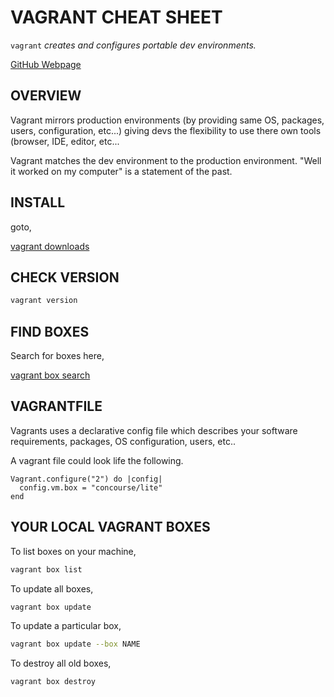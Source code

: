# VAGRANT CHEAT SHEET

`vagrant` _creates and configures portable dev environments._

[GitHub Webpage](https://jeffdecola.github.io/my-cheat-sheets/)

## OVERVIEW

Vagrant mirrors production environments (by providing same OS,
packages, users, configuration, etc...) giving devs the
flexibility to use there own tools (browser, IDE, editor, etc...

Vagrant matches the dev environment to the production environment.
"Well it worked on my computer" is a statement of the past.

## INSTALL

goto,

[vagrant downloads](https://www.vagrantup.com/downloads.html)

## CHECK VERSION

```bash
vagrant version
```

## FIND BOXES

Search for boxes here,

[vagrant box search](https://app.vagrantup.com/boxes/search)

## VAGRANTFILE

Vagrants uses a declarative config file which describes your
software requirements, packages, OS configuration, users, etc..

A vagrant file could look life the following.

```code
Vagrant.configure("2") do |config|
  config.vm.box = "concourse/lite"
end
```

## YOUR LOCAL VAGRANT BOXES

To list boxes on your machine,

```bash
vagrant box list
```

To update all boxes,

```bash
vagrant box update
```

To update a particular box,

```bash
vagrant box update --box NAME
```

To destroy all old boxes,

```bash
vagrant box destroy
```


